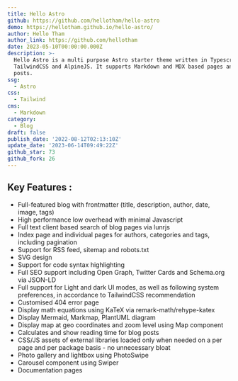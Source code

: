```yaml
---
title: Hello Astro
github: https://github.com/hellotham/hello-astro
demo: https://hellotham.github.io/hello-astro/
author: Hello Tham
author_link: https://github.com/hellotham
date: 2023-05-10T00:00:00.000Z
description: >-
  Hello Astro is a multi purpose Astro starter theme written in Typescript,
  TailwindCSS and AlpineJS. It supports Markdown and MDX based pages and blog
  posts.
ssg:
  - Astro
css:
  - Tailwind
cms:
  - Markdown
category:
  - Blog
draft: false
publish_date: '2022-08-12T02:13:10Z'
update_date: '2023-06-14T09:49:22Z'
github_star: 73
github_fork: 26
---
```

## Key Features :

- Full-featured blog with frontmatter (title, description, author, date, image, tags)
- High performance low overhead with minimal Javascript 
- Full text client based search of blog pages via lunrjs 
- Index page and individual pages for authors, categories and tags, including pagination
- Support for RSS feed, sitemap and robots.txt
- SVG design 
- Support for code syntax highlighting
- Full SEO support including Open Graph, Twitter Cards and Schema.org via JSON-LD
- Full support for Light and dark UI modes, as well as following system preferences, in accordance to TailwindCSS recommendation
- Customised 404 error page
- Display math equations using KaTeX via remark-math/rehype-katex
- Display Mermaid, Markmap, PlantUML diagram
- Display map at geo coordinates and zoom level using Map component
- Calculates and show reading time for blog posts
- CSS/JS assets of external libraries loaded only when needed on a per page and per package basis - no unnecessary bloat
- Photo gallery and lightbox using PhotoSwipe 
- Carousel component using Swiper
- Documentation pages 